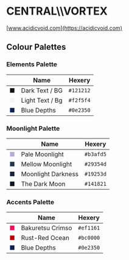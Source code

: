 # CENTRAL\\\\VORTEX
[www.acidicvoid.com](https://acidicvoid.com)
## Colour Palettes

### Elements Palette
|  | Name | Hexery |
| -------- | ------- | ------- |
<span style="color:#121212">■</span> | Dark Text / BG |  ```#121212```
<span style="color:#f2f5f4">■</span> | Light Text / Bg |  ```#f2f5f4```
<span style="color:#0e2350">■</span> | Blue Depths |  ```#0e2350```

### Moonlight Palette
|  | Name | Hexery |
| -------- | ------- | ------- |
<span style="color:#b3afd5">■</span> | Pale Moonlight |  ```#b3afd5```
<span style="color:#29354d">■</span> | Mellow Moonlight |  ```#29354d```
<span style="color:#19253d">■</span> | Moonlight Darkness |  ```#19253d```
<span style="color:#141821">■</span> | The Dark Moon |  ```#141821```

### Accents Palette
|  | Name | Hexery |
| -------- | ------- | ------- |
<span style="color:#ef1161">■</span> | Bakuretsu Crimso |  ```#ef1161```
<span style="color:#bc0000">■</span> | Rust-Red Ocean |  ```#bc0000```
<span style="color:#0e2350">■</span> | Blue Depths |  ```#0e2350```
